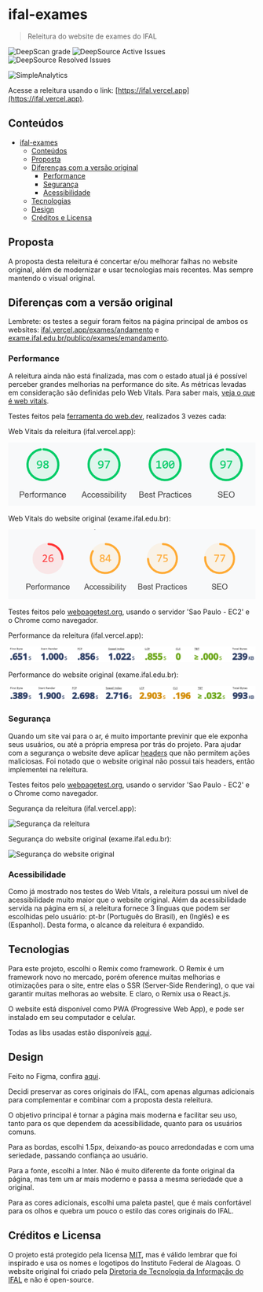 # ifal-exames

> Releitura do website de exames do IFAL

![DeepScan grade](https://deepscan.io/api/teams/14855/projects/20424/branches/556090/badge/grade.svg?token=a1fa0980263b30233c0ddf1e9c3ed778290db2ee)
![DeepSource Active Issues](https://deepsource.io/gh/gepetojj/ifal-exames.svg/?label=active+issues&show_trend=true&token=muL5iQIqWNYCF0KQSd-tuPBq)
![DeepSource Resolved Issues](https://deepsource.io/gh/gepetojj/ifal-exames.svg/?label=resolved+issues&show_trend=true&token=muL5iQIqWNYCF0KQSd-tuPBq)

![SimpleAnalytics](https://simpleanalyticsbadge.com/ifal.vercel.app?mode=dark)

Acesse a releitura usando o link: [https://ifal.vercel.app](https://ifal.vercel.app).

## Conteúdos

-   [ifal-exames](#ifal-exames)
    -   [Conteúdos](#conteúdos)
    -   [Proposta](#proposta)
    -   [Diferenças com a versão original](#diferenças-com-a-versão-original)
        -   [Performance](#performance)
        -   [Segurança](#segurança)
        -   [Acessibilidade](#acessibilidade)
    -   [Tecnologias](#tecnologias)
    -   [Design](#design)
    -   [Créditos e Licensa](#créditos-e-licensa)

## Proposta

A proposta desta releitura é concertar e/ou melhorar falhas no website original, além de modernizar e usar tecnologias mais recentes. Mas sempre mantendo o visual original.

## Diferenças com a versão original

Lembrete: os testes a seguir foram feitos na página principal de ambos os websites: [ifal.vercel.app/exames/andamento](https://ifal.vercel.app/exames/andamento) e [exame.ifal.edu.br/publico/exames/emandamento](https://exame.ifal.edu.br/publico/exames/emandamento).

### Performance

A releitura ainda não está finalizada, mas com o estado atual já é possível perceber grandes melhorias na performance do site. As métricas levadas em consideração são definidas pelo Web Vitals. Para saber mais, [veja o que é web vitals](https://web.dev/vitals/).

Testes feitos pela [ferramenta do web.dev](https://web.dev/measure/), realizados 3 vezes cada:

Web Vitals da releitura (ifal.vercel.app):

![WebVitals da releitura](https://github.com/gepetojj/ifal-exames/blob/main/.github/assets/wv-rework.png?raw=true)

Web Vitals do website original (exame.ifal.edu.br):

![WebVitals do website original](https://github.com/gepetojj/ifal-exames/blob/main/.github/assets/wv-original.png?raw=true)

Testes feitos pelo [webpagetest.org](https://webpagetest.org/), usando o servidor 'Sao Paulo - EC2' e o Chrome como navegador.

Performance da releitura (ifal.vercel.app):

![Performance da releitura](https://github.com/gepetojj/ifal-exames/blob/main/.github/assets/performance-rework.png?raw=true)

Performance do website original (exame.ifal.edu.br):

![Performance do website original](https://github.com/gepetojj/ifal-exames/blob/main/.github/assets/performance-original.png?raw=true)

### Segurança

Quando um site vai para o ar, é muito importante previnir que ele exponha seus usuários, ou até a própria empresa por trás do projeto. Para ajudar com a segurança o website deve aplicar [headers](https://developer.mozilla.org/pt-BR/docs/Web/HTTP/Headers) que não permitem ações maliciosas. Foi notado que o website original não possui tais headers, então implementei na releitura.

Testes feitos pelo [webpagetest.org](https://webpagetest.org/), usando o servidor 'Sao Paulo - EC2' e o Chrome como navegador.

Segurança da releitura (ifal.vercel.app):

![Segurança da releitura](https://github.com/gepetojj/ifal-exames/blob/main/.github/assets/security-ifalrework.png?raw=true)

Segurança do website original (exame.ifal.edu.br):

![Segurança do website original](https://github.com/gepetojj/ifal-exames/blob/main/.github/assets/security-ifaloriginal.png?raw=true)

### Acessibilidade

Como já mostrado nos testes do Web Vitals, a releitura possui um nível de acessibilidade muito maior que o website original. Além da acessibilidade servida na página em sí, a releitura fornece 3 línguas que podem ser escolhidas pelo usuário: pt-br (Português do Brasil), en (Inglês) e es (Espanhol). Desta forma, o alcance da releitura é expandido.

## Tecnologias

Para este projeto, escolhi o Remix como framework. O Remix é um framework novo no mercado, porém oference muitas melhorias e otimizações para o site, entre elas o SSR (Server-Side Rendering), o que vai garantir muitas melhoras ao website. E claro, o Remix usa o React.js.

O website está disponível como PWA (Progressive Web App), e pode ser instalado em seu computador e celular.

Todas as libs usadas estão disponíveis [aqui](https://github.com/gepetojj/ifal-exames/blob/main/package.json).

## Design

Feito no Figma, confira [aqui](https://www.figma.com/file/KH2HRnZw7UmMBb8aQ1oDUQ/IFAL).

Decidi preservar as cores originais do IFAL, com apenas algumas adicionais para complementar e combinar com a proposta desta releitura.

O objetivo principal é tornar a página mais moderna e facilitar seu uso, tanto para os que dependem da acessibilidade, quanto para os usuários comuns.

Para as bordas, escolhi 1.5px, deixando-as pouco arredondadas e com uma seriedade, passando confiança ao usuário.

Para a fonte, escolhi a Inter. Não é muito diferente da fonte original da página, mas tem um ar mais moderno e passa a mesma seriedade que a original.

Para as cores adicionais, escolhi uma paleta pastel, que é mais confortável para os olhos e quebra um pouco o estilo das cores originais do IFAL.

## Créditos e Licensa

O projeto está protegido pela licensa [MIT](https://github.com/gepetojj/ifal-exames/blob/main/LICENSE), mas é válido lembrar que foi inspirado e usa os nomes e logotipos do Instituto Federal de Alagoas. O website original foi criado pela [Diretoria de Tecnologia da Informação do IFAL](https://www.dti.ifal.edu.br/) e não é open-source.
